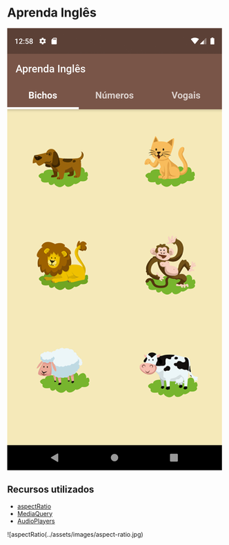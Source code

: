 # Aprenda Inglês

<img src="../assets/images/aprenda_ingles.png" with="400" />

## Recursos utilizados
  * [aspectRatio](#)
  * [MediaQuery](#)
  * [AudioPlayers](https://pub.dev/packages/audioplayers)

![aspectRatio(../assets/images/aspect-ratio.jpg)